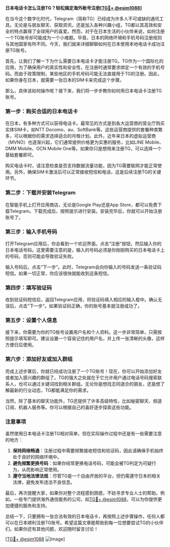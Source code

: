 **日本电话卡怎么注册TG？轻松搞定海外账号注册[[TG💪+ @esim1088](https://t.me/s/esim1088)]**

在当今这个数字化时代，Telegram（简称TG）已经成为许多人不可或缺的通讯工具。无论是与朋友聊天、获取资讯，还是加入各种兴趣小组，TG都以其高效和安全的特点赢得了全球用户的喜爱。然而，对于在日本生活的小伙伴来说，如何注册一个TG账号却可能成为一个小难题。毕竟，日本的网络环境和手机号码注册规则与其他国家有所不同。今天，我们就来详细聊聊如何在日本使用本地电话卡成功注册TG账号。

首先，让我们了解一下为什么需要日本电话卡才能注册TG。TG作为一个国际化的应用，为了确保用户的真实性和安全性，在注册时通常要求绑定一个有效的手机号码。而由于政策限制，某些地区的手机号码可能无法直接用于TG的注册。因此，如果你身在日本，就需要一张日本的SIM卡来完成这个步骤。

那么，具体该如何操作呢？接下来，我们将一步步教你如何用日本电话卡注册TG账号。

### **第一步：购买合适的日本电话卡**

在日本，有多种方式可以获得电话卡。最常见的方式是到各大运营商的营业厅购买实体SIM卡，如NTT Docomo、au、SoftBank等。这些运营商提供的套餐种类繁多，可以根据你的需求选择适合的月租计划。此外，近年来日本的虚拟运营商（MVNO）也逐渐兴起，它们通常提供价格更为实惠的服务，比如LINE Mobile、DMM Mobile、OCN Mobile One等。如果你只是想用来注册TG，可以选择一个基础套餐即可。

购买电话卡时，请注意检查是否支持数据流量功能，因为TG需要联网才能正常使用。另外，确保SIM卡激活后可以正常接收短信和电话，这是后续注册TG的关键环节。

### **第二步：下载并安装Telegram**

在智能手机上打开应用商店，无论是Google Play还是App Store，都可以免费下载Telegram。下载完成后，按照提示进行安装。安装完毕后，你就可以开始注册账号了。

### **第三步：输入手机号码**

打开Telegram应用后，你会看到一个欢迎界面。点击“注册”按钮，然后输入你的日本电话号码。这里需要注意的是，输入的号码必须是你刚刚购买的日本电话卡上的号码，否则可能会导致验证失败。

输入号码后，点击“下一步”。此时，Telegram会向你输入的号码发送一条验证码短信。如果一切正常，你应该很快就能收到这条短信。

### **第四步：填写验证码**

收到验证码短信后，返回Telegram应用，将验证码填入相应的输入框中。确认无误后，点击“下一步”。如果验证码正确，你的账号基本就注册成功了。

### **第五步：设置个人信息**

接下来，你需要为你的TG账号设置用户名和个人资料。这一步非常简单，只需按照提示填写即可。建议设置一个容易记住的用户名，并上传一张清晰的头像，这样方便日后使用。

### **第六步：添加好友或加入群组**

完成上述步骤后，你就已经成功注册了一个TG账号！现在，你可以开始添加好友或者加入感兴趣的群组了。TG的强大之处就在于它允许用户通过电话号码搜索联系人，也可以通过关键词找到相关群组。无论你是想找志同道合的朋友，还是想了解最新的行业动态，TG都能满足你的需求。

当然，除了基本的聊天功能外，TG还提供了许多高级特性，比如秘密聊天、频道订阅、机器人服务等。你可以根据自己的喜好逐步探索这些功能。

### **注意事项**

虽然使用日本电话卡注册TG相对简单，但在实际操作过程中还是有一些需要注意的地方：

1. **保持网络畅通**：注册过程中需要频繁接收短信和验证码，因此请确保手机始终处于良好的网络环境中。
2. **避免频繁更换号码**：如果你经常更换电话号码，可能会被TG判定为可疑行为，从而影响正常使用。
3. **遵守当地法律法规**：尽管TG是一个自由开放的平台，但仍需遵守日本的相关法律，避免发布违法不良信息。

最后，再次提醒大家，如果你对整个流程感到困惑，不妨寻求专业人士的帮助。例如，一些专门提供海外通信服务的公司，如[TG💪+ @esim1088](https://t.me/s/esim1088)，可以为你提供更加便捷的服务和支持。

总结一下，只要拥有一张合法有效的日本电话卡，再按照上述步骤操作，任何人都可以在日本顺利注册TG账号。希望这篇文章能帮助到每一位想要尝试TG的小伙伴们。如果你还有其他问题，欢迎随时留言讨论！

[[TG💪+ @esim1088](https://t.me/s/esim1088) ![Image](https://i.postimg.cc/4NQfJmqS/Snipaste-2025-05-13-00-14-12.png)]